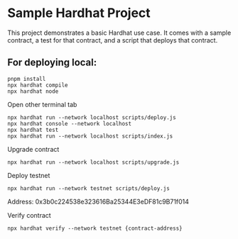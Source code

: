 # Sample Hardhat Project

This project demonstrates a basic Hardhat use case. It comes with a sample contract, a test for that contract, and a script that deploys that contract.

## For deploying local:

```shell
pnpm install
npx hardhat compile
npx hardhat node
```

Open other terminal tab

```shell
npx hardhat run --network localhost scripts/deploy.js
npx hardhat console --network localhost
npx hardhat test
npx hardhat run --network localhost scripts/index.js
```

Upgrade contract

```shell
npx hardhat run --network localhost scripts/upgrade.js
```

Deploy testnet

```shell
npx hardhat run --network testnet scripts/deploy.js
```

Address: 0x3b0c224538e323616Ba25344E3eDF81c9B71f014

Verify contract

```shell
npx hardhat verify --network testnet {contract-address}
```
